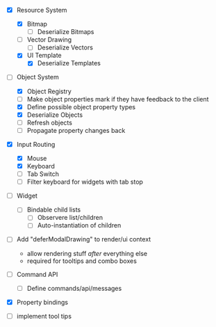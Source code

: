 - [x] Resource System
	- [x] Bitmap
		- [ ] Deserialize Bitmaps
	- [ ] Vector Drawing
		- [ ] Deserialize Vectors
	- [x] UI Template
		- [x] Deserialize Templates
- [ ] Object System
	- [x] Object Registry
	- [ ] Make object properties mark if they have feedback to the client
	- [x] Define possible object property types
	- [x] Deserialize Objects
	- [ ] Refresh objects
	- [ ] Propagate property changes back
- [x] Input Routing
	- [x] Mouse
	- [x] Keyboard
	- [ ] Tab Switch
	- [ ] Filter keyboard for widgets with tab stop
- [ ] Widget
	- [ ] Bindable child lists
		- [ ] Observere list/children
		- [ ] Auto-instantiation of children
- [ ] Add "deferModalDrawing" to render/ui context
	- allow rendering stuff *after* everything else
	- required for tooltips and combo boxes
- [ ] Command API
	- [ ] Define commands/api/messages
- [x] Property bindings
- [ ] implement tool tips

